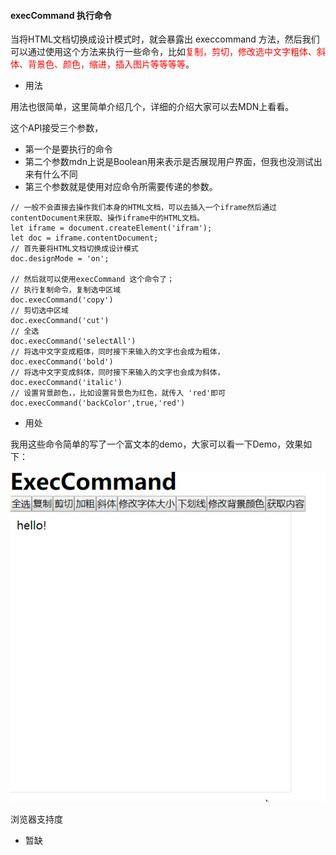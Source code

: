 #### execCommand 执行命令

当将HTML文档切换成设计模式时，就会暴露出 execcommand 方法，然后我们可以通过使用这个方法来执行一些命令，比如<font color=#ff0000>复制，剪切，修改选中文字粗体、斜体、背景色、颜色，缩进，插入图片等等等等</font>。

- 用法

用法也很简单，这里简单介绍几个，详细的介绍大家可以去MDN上看看。

这个API接受三个参数，
- 第一个是要执行的命令
- 第二个参数mdn上说是Boolean用来表示是否展现用户界面，但我也没测试出来有什么不同
- 第三个参数就是使用对应命令所需要传递的参数。
```
// 一般不会直接去操作我们本身的HTML文档，可以去插入一个iframe然后通过contentDocument来获取、操作iframe中的HTML文档。
let iframe = document.createElement('ifram');
let doc = iframe.contentDocument;
// 首先要将HTML文档切换成设计模式
doc.designMode = 'on';

// 然后就可以使用execCommand 这个命令了；
// 执行复制命令，复制选中区域
doc.execCommand('copy')
// 剪切选中区域
doc.execCommand('cut')
// 全选
doc.execCommand('selectAll')
// 将选中文字变成粗体，同时接下来输入的文字也会成为粗体，
doc.execCommand('bold')
// 将选中文字变成斜体，同时接下来输入的文字也会成为斜体，
doc.execCommand('italic')
// 设置背景颜色，，比如设置背景色为红色，就传入 'red'即可
doc.execCommand('backColor',true,'red')
```
- 用处

我用这些命令简单的写了一个富文本的demo，大家可以看一下Demo，效果如下：

![富文本](./imgs/execCommand/1.git)

浏览器支持度
- 暂缺